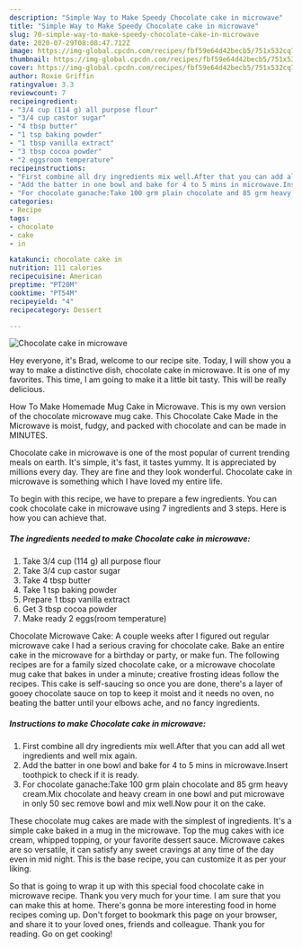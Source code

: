 ```yaml
---
description: "Simple Way to Make Speedy Chocolate cake in microwave"
title: "Simple Way to Make Speedy Chocolate cake in microwave"
slug: 70-simple-way-to-make-speedy-chocolate-cake-in-microwave
date: 2020-07-29T08:08:47.712Z
image: https://img-global.cpcdn.com/recipes/fbf59e64d42becb5/751x532cq70/chocolate-cake-in-microwave-recipe-main-photo.jpg
thumbnail: https://img-global.cpcdn.com/recipes/fbf59e64d42becb5/751x532cq70/chocolate-cake-in-microwave-recipe-main-photo.jpg
cover: https://img-global.cpcdn.com/recipes/fbf59e64d42becb5/751x532cq70/chocolate-cake-in-microwave-recipe-main-photo.jpg
author: Roxie Griffin
ratingvalue: 3.3
reviewcount: 7
recipeingredient:
- "3/4 cup (114 g) all purpose flour"
- "3/4 cup castor sugar"
- "4 tbsp butter"
- "1 tsp baking powder"
- "1 tbsp vanilla extract"
- "3 tbsp cocoa powder"
- "2 eggsroom temperature"
recipeinstructions:
- "First combine all dry ingredients mix well.After that you can add all wet ingredients and well mix again."
- "Add the batter in one bowl and bake for 4 to 5 mins in microwave.Insert toothpick to check if it is ready."
- "For chocolate ganache:Take 100 grm plain chocolate and 85 grm heavy cream.Mix chocolate and heavy cream in one bowl and put microwave in only 50 sec remove bowl and mix well.Now pour it on the cake."
categories:
- Recipe
tags:
- chocolate
- cake
- in

katakunci: chocolate cake in 
nutrition: 111 calories
recipecuisine: American
preptime: "PT20M"
cooktime: "PT54M"
recipeyield: "4"
recipecategory: Dessert

---
```



![Chocolate cake in microwave](https://img-global.cpcdn.com/recipes/fbf59e64d42becb5/751x532cq70/chocolate-cake-in-microwave-recipe-main-photo.jpg)

Hey everyone, it's Brad, welcome to our recipe site. Today, I will show you a way to make a distinctive dish, chocolate cake in microwave. It is one of my favorites. This time, I am going to make it a little bit tasty. This will be really delicious.

How To Make Homemade Mug Cake in Microwave. This is my own version of the chocolate microwave mug cake. This Chocolate Cake Made in the Microwave is moist, fudgy, and packed with chocolate and can be made in MINUTES.

Chocolate cake in microwave is one of the most popular of current trending meals on earth. It's simple, it's fast, it tastes yummy. It is appreciated by millions every day. They are fine and they look wonderful. Chocolate cake in microwave is something which I have loved my entire life.


To begin with this recipe, we have to prepare a few ingredients. You can cook chocolate cake in microwave using 7 ingredients and 3 steps. Here is how you can achieve that.

<!--inarticleads1-->

##### The ingredients needed to make Chocolate cake in microwave:

1. Take 3/4 cup (114 g) all purpose flour
1. Take 3/4 cup castor sugar
1. Take 4 tbsp butter
1. Take 1 tsp baking powder
1. Prepare 1 tbsp vanilla extract
1. Get 3 tbsp cocoa powder
1. Make ready 2 eggs(room temperature)


Chocolate Microwave Cake: A couple weeks after I figured out regular microwave cake I had a serious craving for chocolate cake. Bake an entire cake in the microwave for a birthday or party, or make fun. The following recipes are for a family sized chocolate cake, or a microwave chocolate mug cake that bakes in under a minute; creative frosting ideas follow the recipes. This cake is self-saucing so once you are done, there&#39;s a layer of gooey chocolate sauce on top to keep it moist and it needs no oven, no beating the batter until your elbows ache, and no fancy ingredients. 

<!--inarticleads2-->

##### Instructions to make Chocolate cake in microwave:

1. First combine all dry ingredients mix well.After that you can add all wet ingredients and well mix again.
1. Add the batter in one bowl and bake for 4 to 5 mins in microwave.Insert toothpick to check if it is ready.
1. For chocolate ganache:Take 100 grm plain chocolate and 85 grm heavy cream.Mix chocolate and heavy cream in one bowl and put microwave in only 50 sec remove bowl and mix well.Now pour it on the cake.


These chocolate mug cakes are made with the simplest of ingredients. It&#39;s a simple cake baked in a mug in the microwave. Top the mug cakes with ice cream, whipped topping, or your favorite dessert sauce. Microwave cakes are so versatile, it can satisfy any sweet cravings at any time of the day even in mid night. This is the base recipe, you can customize it as per your liking. 

So that is going to wrap it up with this special food chocolate cake in microwave recipe. Thank you very much for your time. I am sure that you can make this at home. There's gonna be more interesting food in home recipes coming up. Don't forget to bookmark this page on your browser, and share it to your loved ones, friends and colleague. Thank you for reading. Go on get cooking!
